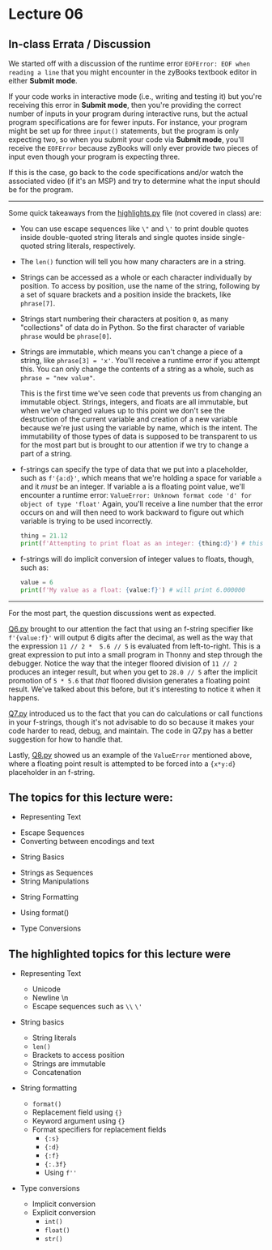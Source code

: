 # Lecture 06

## In-class Errata / Discussion

We started off with a discussion of the runtime error `EOFError: EOF when reading a line` that you might encounter in the zyBooks textbook editor in either **Submit mode**. 

If your code works in interactive mode (i.e., writing and testing it) but you're receiving this error in **Submit mode**, then you're providing the correct number of inputs in your program during interactive runs, but the actual program specifications are for fewer inputs.  For instance, your program might be set up for three `input()` statements, but the program is only expecting two, so when you submit your code via **Submit mode**, you'll receive the `EOFError` because zyBooks will only ever provide two pieces of input even though your program is expecting three.

If this is the case, go back to the code specifications and/or watch the associated video (if it's an MSP) and try to determine what the input should be for the program.

----

Some quick takeaways from the [highlights.py](highlights.py) file (not covered in class) are:

* You can use escape sequences like `\"` and `\'` to print double quotes inside double-quoted string literals and single quotes inside single-quoted string literals, respectively.
* The `len()` function will tell you how many characters are in a string.
* Strings can be accessed as a whole or each character individually by position. To access by position, use the name of the string, following by a set of square brackets and a position inside the brackets, like `phrase[7]`.
* Strings start numbering their characters at position `0`, as many "collections" of data do in Python.  So the first character of variable `phrase` would be `phrase[0]`.
* Strings are immutable, which means you can't change a piece of a string, like `phrase[3] = 'x'`.  You'll receive a runtime error if you attempt this. You can only change the contents of a string as a whole, such as `phrase = "new value"`. 

	This is the first time we've seen code that prevents us from changing an immutable object. Strings, integers, and floats are all immutable, but when we've changed values up to this point we don't see the destruction of the current variable and creation of a new variable because we're just using the variable by name, which is the intent.  The immutability of those types of data is supposed to be transparent to us for the most part but is brought to our attention if we try to change a part of a string.
	
* f-strings can specify the type of data that we put into a placeholder, such as `f'{a:d}'`, which means that we're holding a space for variable `a` and it *must* be an integer.  If variable a is a floating point value, we'll encounter a runtime error: `ValueError: Unknown format code 'd' for object of type 'float'` Again, you'll receive a line number that the error occurs on and will then need to work backward to figure out which variable is trying to be used incorrectly.

	```python
	thing = 21.12
	print(f'Attempting to print float as an integer: {thing:d}') # this results in ValueError
	```
	
* f-strings will do implicit conversion of integer values to floats, though, such as:


	```python
	value = 6
	print(f'My value as a float: {value:f}') # will print 6.000000
	```

----

For the most part, the question discussions went as expected.

[Q6.py](Q6.py) brought to our attention the fact that using an f-string specifier like `f'{value:f}'` will output 6 digits after the decimal, as well as the way that the expression `11 // 2 *  5.6 // 5` is evaluated from left-to-right.  This is a great expression to put into a small program in Thonny and step through the debugger. Notice the way that the integer floored division of `11 // 2` produces an integer result, but when you get to `28.0 // 5` after the implicit promotion of `5 * 5.6` that *that* floored division generates a floating point result. We've talked about this before, but it's interesting to notice it when it happens.

[Q7.py](Q7.py) introduced us to the fact that you can do calculations or call functions in your f-strings, though it's not advisable to do so because it makes your code harder to read, debug, and maintain.  The code in Q7.py has a better suggestion for how to handle that.

Lastly, [Q8.py](Q8.py) showed us an example of the `ValueError` mentioned above, where a floating point result is attempted to be forced into a `{x*y:d}` placeholder in an f-string.  


## The topics for this lecture were:

* Representing Text
 - Escape Sequences
 - Converting between encodings and text
* String Basics
 - Strings as Sequences
 - String Manipulations
* String Formatting
 - Using format()
* Type Conversions

## The highlighted topics for this lecture were

* Representing Text
 	- Unicode
 	- Newline \n
 	- Escape sequences such as `\\` `\'`

* String basics
	- String literals
	- `len()`
	- Brackets to access position
	- Strings are immutable
	- Concatenation

* String formatting
 	- `format()`
 	- Replacement field using `{}`
 	- Keyword argument using `{}`
 	- Format specifiers for replacement fields
  		- `{:s}`
 		- `{:d}`
  		- `{:f}`
  		-  `{:.3f}`
  		- Using `f''`

* Type conversions
 	- Implicit conversion
 	- Explicit conversion
  		+ `int()`
  		+ `float()`
  		+ `str()`

